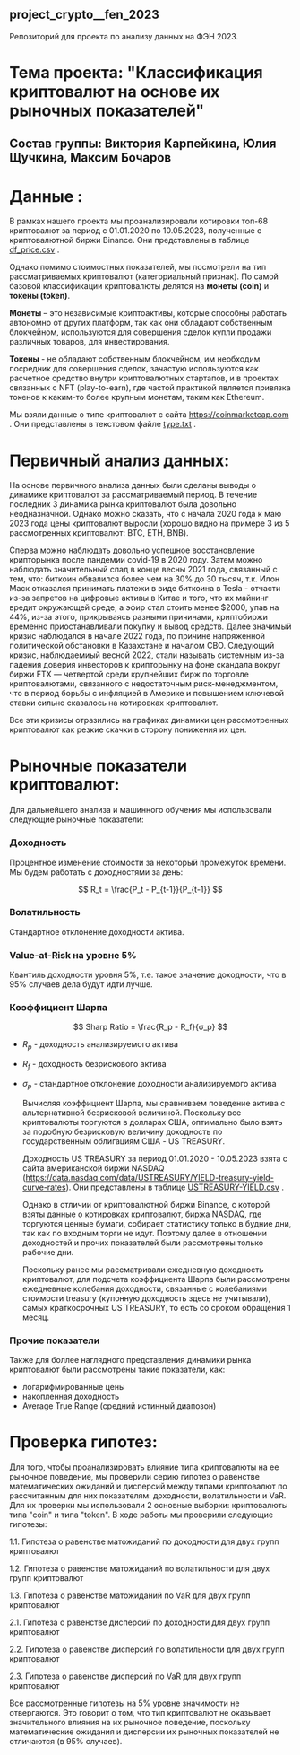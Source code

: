 ## project_crypto__fen_2023
Репозиторий для проекта по анализу данных на ФЭН 2023. 

# Тема проекта: **"Классификация криптовалют на основе их рыночных показателей"**

## Состав группы: Виктория Карпейкина, Юлия Щучкина, Максим Бочаров

# Данные : 

В рамках нашего проекта мы проанализировали котировки топ-68 криптовалют за период с 01.01.2020 по 10.05.2023, полученные с криптовалютной
биржи Binance. Они представлены в таблице <a href="https://github.com/NikaFortem/project_crypto__fen_2023/blob/main/df_price.csv" target="_blank">df_price.csv</a> .

Однако помимо стоимостных показателей, мы посмотрели на тип рассматриваемых криптовалют (категориальный признак). По самой базовой классификации криптовалюты делятся на **монеты (coin)** и **токены (token)**.

**Монеты** – это независимые криптоактивы, которые способны работать автономно от других платформ, так как они обладают собственным блокчейном, используются для совершения сделок купли продажи различных товаров, для инвестирования.

**Токены** - не обладают собственным блокчейном, им необходим посредник для совершения сделок, зачастую используются как расчетное средство внутри криптовалютных стартапов, и в проектах связанных с NFT (play-to-earn), где частой практикой является привязка токенов к каким-то более крупным монетам, таким как Ethereum. 

Мы взяли данные о типе криптовалют с сайта https://coinmarketcap.com . Они представлены в текстовом файле <a href="https://github.com/NikaFortem/project_crypto__fen_2023/blob/main/type.txt" target="_blank">type.txt</a> .

# Первичный анализ данных:

На основе первичного анализа данных были сделаны выводы о динамике криптовалют за рассматриваемый период. В течение последних 3 динамика рынка криптовалют была довольно неодназначной. Однако можно сказать, что с начала 2020 года к маю 2023 года цены криптовалют выросли (хорошо видно на примере 3 из 5 рассмотренных криптовалют: BTC, ETH, BNB). 

Сперва можно наблюдать довольно успешное восстановление крипторынка после пандемии covid-19 в 2020 году. Затем можно наблюдать значительный спад в конце весны 2021 года, связанный с тем, что: биткоин обвалился более чем на 30% до 30 тысяч, т.к. Илон Маск отказался принимать платежи в виде биткоина в Tesla - отчасти из-за запретов на цифровые активы в Китае и того, что их майнинг вредит окружающей среде, а эфир стал стоить менее $2000, упав на 44%, из-за этого, прикрываясь разными причинами, криптобиржи временно приостанавливали покупку и вывод средств. Далее значимый кризис наблюдался в начале 2022 года, по причине напряженной политической обстановки в Казахстане и началом СВО. Следующий кризис, наблюдаемиый весной 2022, стали называть системным из-за падения доверия инвесторов к крипторынку на фоне скандала вокруг биржи FTX — четвертой среди крупнейших бирж по торговле криптовалютами, связанного с недостаточным риск-менеджментом, что в период борьбы с инфляцией в Америке и повышением ключевой ставки сильно сказалось на котировках криптовалют.

Все эти кризисы отразились на графиках динамики цен рассмотренных криптовалют как резкие скачки в сторону понижения их цен.  

# Рыночные показатели криптовалют:

Для дальнейшего анализа и машинного обучения мы использовали следующие рыночные показатели:

### **Доходность**  

Процентное изменение стоимости за некоторый промежуток времени. Мы будем работать с доходностями за день: 

$$
R_t = \frac{P_t - P_{t-1}}{P_{t-1}}
$$

### **Волатильность** 

Cтандартное отклонение доходности актива. 

### **Value-at-Risk на уровне 5%**

Квантиль доходности уровня 5%, т.е. такое значение доходности, что в 95% случаев дела будут идти лучше.

### **Коэффициент Шарпа**

$$
Sharp Ratio = \frac{R_p - R_f}{σ_p}
$$

- $R_p$ - доходность анализируемого актива

- $R_f$ - доходность безрискового актива

- $σ_p$ - стандартное отклонение доходности анализируемого актива

   Вычисляя коэффициент Шарпа, мы сравниваем поведение актива с альтернативной безрисковой величиной. Поскольку все криптовалюты торгуются в долларах США,    оптимально было взять за подобную безрисковую величину доходность по государственным облигациям США - US TREASURY.

   Доходность US TREASURY за период 01.01.2020 - 10.05.2023 взята с сайта американской биржи NASDAQ 
   (https://data.nasdaq.com/data/USTREASURY/YIELD-treasury-yield-curve-rates). Они представлены в таблице <a href="https://github.com/NikaFortem/project_crypto__fen_2023/blob/main/USTREASURY-YIELD.csv" target="_blank">USTREASURY-YIELD.csv</a> .

   Однако в отличии от криптовалютной биржи Binance, с которой взяты данные о котировках криптовалют, биржа NASDAQ, где торгуются ценные бумаги, собирает      статистику только в будние дни, так как по входным торги не идут. Поэтому далее в отношении доходностей и прочих показателей были рассмотрены только        рабочие дни.

   Поскольку ранее мы рассматривали ежедневную доходность криптовалют, для подсчета коэффициента Шарпа были рассмотрены ежедневные колебания доходности,      связанные с колебаниями стоимости treasury (купонную доходность здесь не учитывали), самых краткосрочных US TREASURY, то есть со сроком обращения 1        месяц.
  
### Прочие показатели

   Также для боллее наглядного представления динамики рынка криптовалют были рассмотрены такие показатели, как:
   - логарифмированные цены
   - накопленная доходность
   - Average True Range (средний истинный диапозон)

# Проверка гипотез:

Для того, чтобы проанализировать влияние типа криптовалюты на ее рыночное поведение, мы проверили серию гипотез о равенстве математических ожиданий и дисперсий между типами криптовалют по рассчитанным для них показателям: доходности, волатильности и VaR. Для их проверки мы использовали 2 основные выборки: криптовалюты типа "coin" и типа "token". В ходе работы мы проверили следующие гипотезы:

   1.1. Гипотеза о равенстве матожиданий по доходности для двух групп криптовалют

   1.2. Гипотеза о равенстве матожиданий по волатильности для двух групп криптовалют

   1.3. Гипотеза о равенстве матожиданий по VaR для двух групп криптовалют

   2.1. Гипотеза о равенстве дисперсий по доходности для двух групп криптовалют

   2.2. Гипотеза о равенстве дисперсий по волатильности для двух групп криптовалют

   2.3. Гипотеза о равенстве дисперсий по VaR для двух групп криптовалют

Все рассмотренные гипотезы на 5% уровне значимости не отвергаются. Это говорит о том, что тип криптовалют не оказывает значительного влияния на их рыночное поведение, поскольку математические ожидания и дисперсии их рыночных показателей не отличаются (в 95% случаев).

















